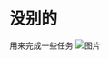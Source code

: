 # 没别的
用来完成一些任务
![图片](https://github.com/n03t0n/-/assets/117248183/621fe449-6209-46f1-b597-24a8dd8e7239)

